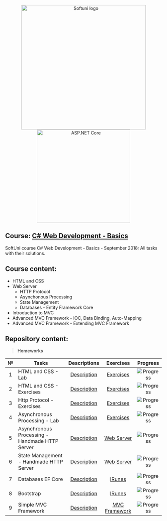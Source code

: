 <p align="center">
	<a href="https://softuni.bg/"><img src="https://www.jobs.bg/assets/logo/2017-09-01/b_6e048c01c340d967f2a6e540e9825d46.png" alt="Softuni logo" width="400" align="center"></a>
	<a href="https://www.asp.net/"><img src="https://codeopinion.com/wp-content/uploads/2018/07/Bitmap-MEDIUM_ASP.NET-Core-Logo_2colors_Square_RGB.png" alt="ASP.NET Core" width="300" align="center"></a>
<p>

## Course: [C# Web Development - Basics](https://softuni.bg/trainings/2086/csharp-web-development-basics-september-2018)
SoftUni course C# Web Development - Basics - September 2018: All tasks with their solutions.

## Course content:
- HTML and CSS
- Web Server
	- HTTP Protocol
	- Asynchonous Processing
	- State Management
	- Databases - Entity Framework Core
- Introduction to MVC
- Advanced MVC Framework - IOC, Data Binding, Auto-Mapping
- Advanced MVC Framework - Extending MVC Framework

## Repository content:

> **Homeworks**

№	|Tasks												|Descriptions																										|Exercises																																	|Progress																														
:--:|---------------------------------------------------|:-----------------------------------------------------------------------------------------------------------------:|:-----------------------------------------------------------------------------------------------------------------------------------------:|:---------------:
1	|HTML and CSS - Lab									|[Description](https://github.com/dobroslav-atanasov/CSharp-Web-Development-Basics/tree/master/Resources)			|[Exercises](https://github.com/dobroslav-atanasov/CSharp-Web-Development-Basics/tree/master/01.HTMLandCSS-Lab)								|![Progress](http://progressed.io/bar/100?title=completed)
2	|HTML and CSS - Exercises							|[Description](https://github.com/dobroslav-atanasov/CSharp-Web-Development-Basics/tree/master/Resources)			|[Exercises](https://github.com/dobroslav-atanasov/CSharp-Web-Development-Basics/tree/master/02.HTMLandCSS-Exercises)						|![Progress](http://progressed.io/bar/100?title=completed)
3	|Http Protocol - Exercises							|[Description](https://github.com/dobroslav-atanasov/CSharp-Web-Development-Basics/tree/master/Resources)			|[Exercises](https://github.com/dobroslav-atanasov/CSharp-Web-Development-Basics/tree/master/03.HttpProtocol)								|![Progress](http://progressed.io/bar/100?title=completed)
4	|Asynchronous Processing - Lab						|[Description](https://github.com/dobroslav-atanasov/CSharp-Web-Development-Basics/tree/master/Resources)			|[Exercises](https://github.com/dobroslav-atanasov/CSharp-Web-Development-Basics/tree/master/04.AsynchronousProcessing-Lab)					|![Progress](http://progressed.io/bar/100?title=completed)
5	|Asynchronous Processing - Handmade HTTP Server		|[Description](https://github.com/dobroslav-atanasov/CSharp-Web-Development-Basics/tree/master/Resources)			|[Web Server](https://github.com/dobroslav-atanasov/CSharp-Web-Development-Basics/tree/master/05.AsynchronousProcessing-Exercises)			|![Progress](http://progressed.io/bar/100?title=completed)
6	|State Management - Handmade HTTP Server			|[Description](https://github.com/dobroslav-atanasov/CSharp-Web-Development-Basics/tree/master/Resources)			|[Web Server](https://github.com/dobroslav-atanasov/CSharp-Web-Development-Basics/tree/master/06.StateManagement-Exercises)					|![Progress](http://progressed.io/bar/100?title=completed)
7	|Databases EF Core									|[Description](https://github.com/dobroslav-atanasov/CSharp-Web-Development-Basics/tree/master/Resources)			|[IRunes](https://github.com/dobroslav-atanasov/CSharp-Web-Development-Basics/tree/master/07.DatabasesEFCore-Exercises)						|![Progress](http://progressed.io/bar/100?title=completed)
8	|Bootstrap											|[Description](https://github.com/dobroslav-atanasov/CSharp-Web-Development-Basics/tree/master/Resources)			|[IRunes](https://github.com/dobroslav-atanasov/CSharp-Web-Development-Basics/tree/master/08.Bootstrap-IRunes)								|![Progress](http://progressed.io/bar/100?title=completed)
9	|Simple MVC Framework								|[Description](https://github.com/dobroslav-atanasov/CSharp-Web-Development-Basics/tree/master/Resources)			|[MVC Framework](https://github.com/dobroslav-atanasov/CSharp-Web-Development-Basics/tree/master/09.SimpleMvcFramework)						|![Progress](http://progressed.io/bar/70)